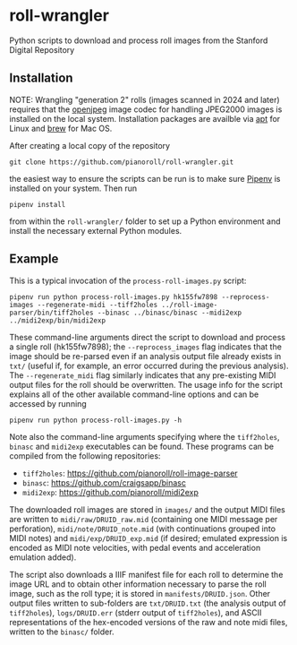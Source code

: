 # roll-wrangler

Python scripts to download and process roll images from the Stanford Digital
Repository

## Installation

NOTE: Wrangling "generation 2" rolls (images scanned in 2024 and later) requires that the [openjpeg](https://www.openjpeg.org/) image codec for handling JPEG2000 images is installed on the local system. Installation packages are availble via [apt](https://packages.ubuntu.com/focal/libopenjp2-7) for Linux and [brew](https://formulae.brew.sh/formula/openjpeg) for Mac OS.

After creating a local copy of the repository

`git clone https://github.com/pianoroll/roll-wrangler.git`

the easiest way to ensure the scripts can be run is to make sure
[Pipenv](https://pypi.org/project/pipenv/) is installed on your system. Then
run

`pipenv install`

from within the `roll-wrangler/` folder to set up a Python
environment and install the necessary external Python modules.

## Example

This is a typical invocation of the `process-roll-images.py` script:

`pipenv run python process-roll-images.py hk155fw7898 --reprocess-images --regenerate-midi --tiff2holes ../roll-image-parser/bin/tiff2holes --binasc ../binasc/binasc --midi2exp ../midi2exp/bin/midi2exp`

These command-line arguments direct the script to download and process a single
roll (hk155fw7898); the `--reprocess_images` flag indicates that the image
should be re-parsed even if an analysis output file already exists in `txt/`
(useful if, for example, an error occurred during the previous analysis). The
`--regenerate_midi` flag similarly indicates that any pre-existing MIDI output
files for the roll should be overwritten. The usage info for the script
explains all of the other available command-line options and can be accessed by
running

`pipenv run python process-roll-images.py -h`

Note also the command-line arguments specifying where the `tiff2holes`,
`binasc` and `midi2exp` executables can be found. These programs can be
compiled from the following repositories:

- `tiff2holes`: https://github.com/pianoroll/roll-image-parser
- `binasc`: https://github.com/craigsapp/binasc
- `midi2exp`: https://github.com/pianoroll/midi2exp

The downloaded roll images are stored in `images/` and the output MIDI files
are written to `midi/raw/DRUID_raw.mid` (containing one MIDI message per
perforation), `midi/note/DRUID_note.mid` (with continuations grouped into MIDI
notes) and `midi/exp/DRUID_exp.mid` (if desired; emulated expression is
encoded as MIDI note velocities, with pedal events and acceleration emulation
added).

The script also downloads a IIIF manifest file for each roll to determine the
image URL and to obtain other information necessary to parse the roll image,
such as the roll type; it is stored in `manifests/DRUID.json`. Other output
files written to sub-folders are `txt/DRUID.txt` (the analysis output of
`tiff2holes`), `logs/DRUID.err` (stderr output of `tiff2holes`), and ASCII
representations of the hex-encoded versions of the raw and note midi files,
written to the `binasc/` folder.
